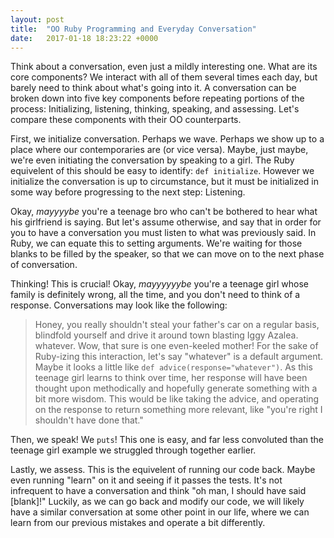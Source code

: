 ```yaml
---
layout: post
title:  "OO Ruby Programming and Everyday Conversation"
date:   2017-01-18 18:23:22 +0000
---
```


Think about a conversation, even just a mildly interesting one. What are its core components? We interact with all of them several times each day, but barely need to think about what's going into it. A conversation can be broken down into five key components before repeating portions of the process: Initializing, listening, thinking, speaking, and assessing. Let's compare these components with their OO counterparts.

First, we initialize conversation. Perhaps we wave. Perhaps we show up to a place where our contemporaries are (or vice versa). Maybe, just maybe, we're even initiating the conversation by speaking to a girl. The Ruby equivelent of this should be easy to identify: `def initialize`. However we initialize the conversation is up to circumstance, but it must be initialized in some way before progressing to the next step: Listening.

Okay, *mayyyybe* you're a teenage bro who can't be bothered to hear what his girlfriend is saying. But let's assume otherwise, and say that in order for you to have a conversation you must listen to what was previously said. In Ruby, we can equate this to setting arguments. We're waiting for those blanks to be filled by the speaker, so that we can move on to the next phase of conversation.

Thinking! This is crucial! Okay, *mayyyyyybe* you're a teenage girl whose family is definitely wrong, all the time, and you don't need to think of a response. Conversations may look like the following:
> Honey, you really shouldn't steal your father's car on a regular basis, blindfold yourself and drive it around town blasting Iggy Azalea.
> whatever.
Wow, that sure is one even-keeled mother! For the sake of Ruby-izing this interaction, let's say "whatever" is a default argument. Maybe it looks a little like `def advice(response="whatever")`. As this teenage girl learns to think over time, her response will have been thought upon methodically and hopefully generate something with a bit more wisdom. This would be like taking the advice, and operating on the response to return something more relevant, like "you're right I shouldn't have done that."

Then, we speak! We `puts`! This one is easy, and far less convoluted than the teenage girl example we struggled through together earlier.

Lastly, we assess. This is the equivelent of running our code back. Maybe even running "learn" on it and seeing if it passes the tests. It's not infrequent to have a conversation and think "oh man, I should have said [blank]!" Luckily, as we can go back and modify our code, we will likely have a similar conversation at some other point in our life, where we can learn from our previous mistakes and operate a bit differently.
